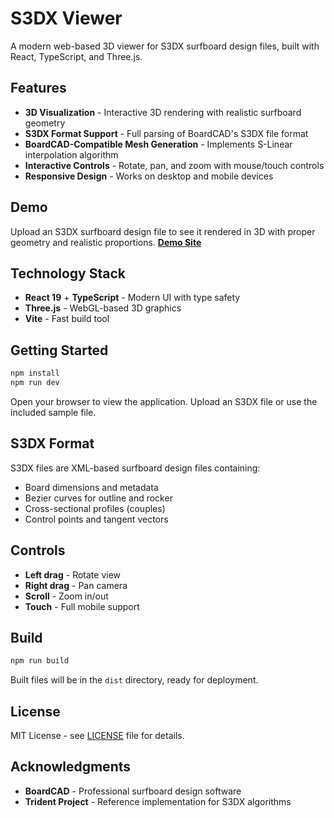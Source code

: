 # S3DX Viewer

A modern web-based 3D viewer for S3DX surfboard design files, built with React, TypeScript, and Three.js.

## Features

- **3D Visualization** - Interactive 3D rendering with realistic surfboard geometry
- **S3DX Format Support** - Full parsing of BoardCAD's S3DX file format
- **BoardCAD-Compatible Mesh Generation** - Implements S-Linear interpolation algorithm
- **Interactive Controls** - Rotate, pan, and zoom with mouse/touch controls
- **Responsive Design** - Works on desktop and mobile devices

## Demo

Upload an S3DX surfboard design file to see it rendered in 3D with proper geometry and realistic proportions.
**[Demo Site](s3dx.jfpardy.com)**

## Technology Stack

- **React 19** + **TypeScript** - Modern UI with type safety
- **Three.js** - WebGL-based 3D graphics
- **Vite** - Fast build tool

## Getting Started

```bash
npm install
npm run dev
```

Open your browser to view the application. Upload an S3DX file or use the included sample file.

## S3DX Format

S3DX files are XML-based surfboard design files containing:
- Board dimensions and metadata
- Bezier curves for outline and rocker
- Cross-sectional profiles (couples)
- Control points and tangent vectors

## Controls

- **Left drag** - Rotate view
- **Right drag** - Pan camera  
- **Scroll** - Zoom in/out
- **Touch** - Full mobile support

## Build

```bash
npm run build
```

Built files will be in the `dist` directory, ready for deployment.

## License

MIT License - see [LICENSE](LICENSE) file for details.

## Acknowledgments

- **BoardCAD** - Professional surfboard design software
- **Trident Project** - Reference implementation for S3DX algorithms
